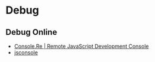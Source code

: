 # Debug

## Debug Online
* [Console.Re | Remote JavaScript Development Console](http://console.re/)
* [jsconsole](http://jsconsole.com/)